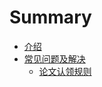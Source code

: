 # Summary

* [介绍](README.md)
* [常见问题及解决](problem&solutions.md)
   * [论文认领规则](claimbtndisabledmd.md)

